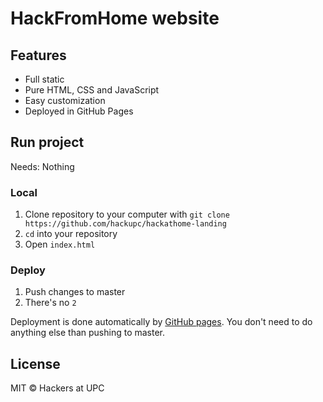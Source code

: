 # HackFromHome website

## Features

- Full static
- Pure HTML, CSS and JavaScript
- Easy customization
- Deployed in GitHub Pages

## Run project

Needs: Nothing

### Local

1. Clone repository to your computer with `git clone https://github.com/hackupc/hackathome-landing`
2. `cd` into your repository
3. Open `index.html`

### Deploy

1. Push changes to master
2. There's no `2`

Deployment is done automatically by [GitHub pages](https://pages.github.com/). You don't need to do anything else than pushing to master.

## License

MIT © Hackers at UPC

